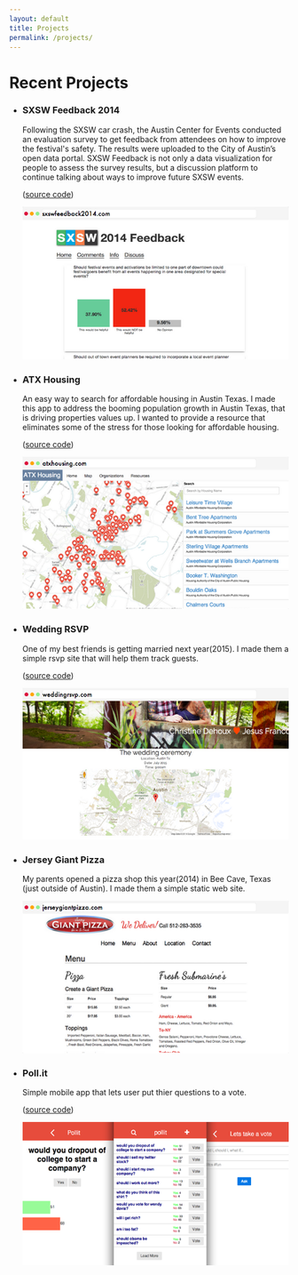```yaml
---
layout: default
title: Projects
permalink: /projects/
---
```


<h1>Recent Projects</h1>

<ul class="inline-list project-list">
	<li>
		<h3>SXSW Feedback 2014</h3>
		<p>Following the SXSW car crash, the Austin Center for Events conducted an evaluation survey to get feedback from attendees on how to improve the festival's safety. The results were uploaded to the City of Austin’s open data portal. SXSW Feedback is not only a data visualization for people to assess the survey results, but a discussion platform to continue talking about ways to improve future SXSW events.</p>(<a href="https://github.com/paulserraino/SXSW-2014-Crash-Survey.git" target="_blank">source code</a>)</p>
		<a href="http://paulserraino.github.io/SXSW-2014-Crash-Survey/" target="_blank">
		<img class="resp-img" src="/images/br_sxsw-feedback.png" alt="atx housing">
		</a>
	</li>
	<li>
		<h3>ATX Housing</h3>
		<p>An easy way to search for affordable housing in Austin Texas.
		I made this app to address the booming population growth in Austin Texas, that is driving properties values up. I wanted to provide a resource that eliminates some of the stress for those looking for affordable housing.</p>
		<p>(<a href="https://github.com/paulserraino/ATXHousing" target="_blank">source code</a>)</p>
		<a href="http://atxhousing.herokuapp.com" target="_blank">
		<img class="resp-img" src="/images/br_atx-housing.png" alt="atx housing">
		</a>
	</li>
	<li>
		<h3>Wedding RSVP</h3>
		<p>One of my best friends is getting married next year(2015). I made them a simple rsvp site that will help them track guests.</p>
		<p>(<a href="https://github.com/paulserraino/wedding-rsvp" target="_blank">source code</a>)</p>
		<a href="http://weddingfrancorsvp.herokuapp.com" target="_blank">
		<img class="resp-img" src="/images/br_wedding-rsvp.png" alt="wedding rsvp">
		</a>
	</li>
	<li>
		<h3>Jersey Giant Pizza</h3>
		<p>My parents opened a pizza shop this year(2014) in Bee Cave, Texas (just outside of Austin). I made them a simple static web site.</p>
		<a href="http://jerseygiantpizza.herokuapp.com" target="_blank">
		<img class="resp-img" src="/images/br_jersey-giant.png" alt="jersey giant pizza">
		</a>
	</li>
	<!--
	<li>
		<h3>We Love Letters</h3>
		<p>Sending emails in any typeface.</p>
		<p>(<a href="" target="_blank">source code</a>)</p>
		<img src="" alt="we love letters">
	</li>
	-->
	<li>
		<h3>Poll.it</h3>
		<p>Simple mobile app that lets user put thier questions to a vote.</p>
		<p>(<a href="https://github.com/paulserraino/pollit" target="_blank">source code</a>)</p>
		<img class="resp-img" src="/images/rsz_pollit.png" alt="pollit">
	</li>
</ul>